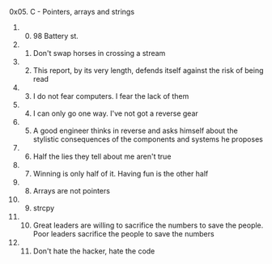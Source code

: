0x05. C - Pointers, arrays and strings
1. 0. 98 Battery st.
2. 1. Don't swap horses in crossing a stream
3. 2. This report, by its very length, defends itself against the risk of being read
4. 3. I do not fear computers. I fear the lack of them
5. 4. I can only go one way. I've not got a reverse gear
6. 5. A good engineer thinks in reverse and asks himself about the stylistic consequences of the components and systems he proposes
7. 6. Half the lies they tell about me aren't true
8. 7. Winning is only half of it. Having fun is the other half
9. 8. Arrays are not pointers
10. 9. strcpy
11. 10. Great leaders are willing to sacrifice the numbers to save the people. Poor leaders sacrifice the people to save the numbers
12. 11. Don't hate the hacker, hate the code

